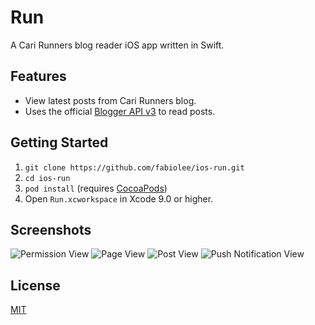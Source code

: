 # Run

A Cari Runners blog reader iOS app written in Swift.

## Features

* View latest posts from Cari Runners blog.
* Uses the official [Blogger API v3](https://developers.google.com/blogger/) to read posts.

## Getting Started

1. `git clone https://github.com/fabiolee/ios-run.git`
2. `cd ios-run`
3. `pod install` (requires [CocoaPods](https://cocoapods.org))
4. Open `Run.xcworkspace` in Xcode 9.0 or higher.

## Screenshots

![Permission View](Resources/screenshot0.png)
![Page View](Resources/screenshot1.png)
![Post View](Resources/screenshot2.png)
![Push Notification View](Resources/screenshot3.png)

## License

[MIT](LICENSE)
